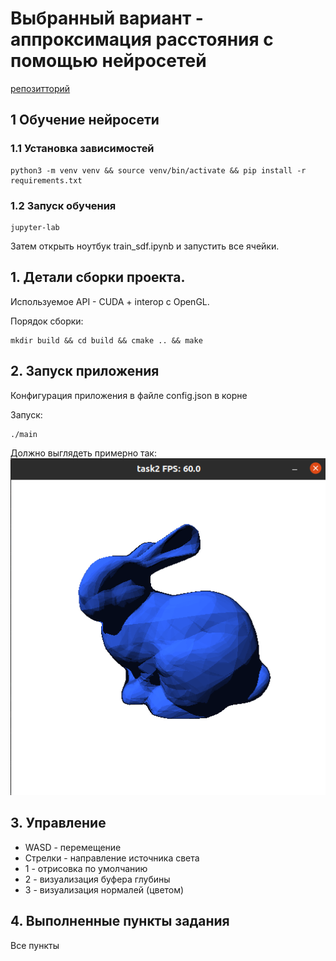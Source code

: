 # Выбранный вариант - аппроксимация расстояния с помощью нейросетей

[репозитторий](https://github.com/shorohml/gpu_prog/tree/master/task2)

## 1 Обучение нейросети

### 1.1 Установка зависимостей

```
python3 -m venv venv && source venv/bin/activate && pip install -r requirements.txt
```

### 1.2 Запуск обучения

```
jupyter-lab
```

Затем открыть ноутбук train_sdf.ipynb и запустить все ячейки.

## 1. Детали сборки проекта.

Используемое API - CUDA + interop с OpenGL.

Порядок сборки:
```
mkdir build && cd build && cmake .. && make
```

## 2. Запуск приложения

Конфигурация приложения в файле config.json в корне

Запуск:
```
./main
```

Должно выглядеть примерно так:
![screen](./data/screen.png)

##  3. Управление

- WASD - перемещение
- Стрелки - направление источника света
- 1 - отрисовка по умолчанию
- 2 - визуализация буфера глубины
- 3 - визуализация нормалей (цветом)

## 4. Выполненные пункты задания

Все пункты
